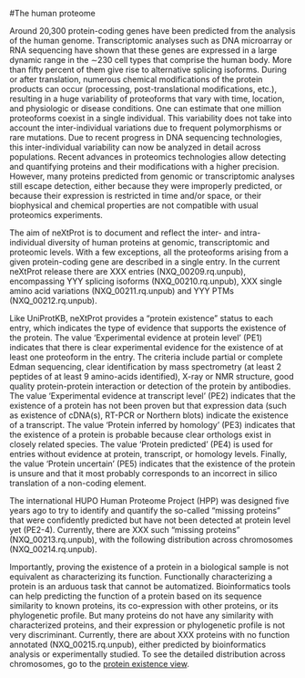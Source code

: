 #The human proteome

Around 20,300 protein-coding genes have been predicted from the analysis of the human genome. Transcriptomic analyses such as DNA microarray or RNA sequencing have shown that these genes are expressed in a large dynamic range in the ∼230 cell types that comprise the human body. More than fifty percent of them give rise to alternative splicing isoforms. During or after translation, numerous chemical modifications of the protein products can occur (processing, post-translational modifications, etc.), resulting in a huge variability of proteoforms that vary with time, location, and physiologic or disease conditions. One can estimate that one million proteoforms coexist in a single individual. This variability does not take into account the inter-individual variations due to frequent polymorphisms or rare mutations. Due to recent progress in DNA sequencing technologies, this inter-individual variability can now be analyzed in detail across populations. Recent advances in proteomics technologies allow detecting and quantifying proteins and their modifications with a higher precision. However, many proteins predicted from genomic or transcriptomic analyses still escape detection, either because they were improperly predicted, or because their expression is restricted in time and/or space, or their biophysical and chemical properties are not compatible with usual proteomics experiments.

The aim of neXtProt is to document and reflect the inter- and intra-individual diversity of human proteins at genomic, transcriptomic and proteomic levels. With a few exceptions, all the proteoforms arising from a given protein-coding gene are described in a single entry. In the current neXtProt release there are XXX  entries (NXQ_00209.rq.unpub), encompassing YYY splicing isoforms (NXQ_00210.rq.unpub), XXX single amino acid variations (NXQ_00211.rq.unpub) and YYY PTMs (NXQ_00212.rq.unpub). 

Like UniProtKB, neXtProt provides a “protein existence” status to each entry, which indicates the type of evidence that supports the existence of the protein. The value ‘Experimental evidence at protein level’ (PE1) indicates that there is clear experimental evidence for the existence of at least one proteoform in the entry. The criteria include partial or complete Edman sequencing, clear identification by mass spectrometry (at least 2 peptides of at least 9 amino-acids identified), X-ray or NMR structure, good quality protein-protein interaction or detection of the protein by antibodies. The value ‘Experimental evidence at transcript level’ (PE2) indicates that the existence of a protein has not been proven but that expression data (such as existence of cDNA(s), RT-PCR or Northern blots) indicate the existence of a transcript. The value ‘Protein inferred by homology’ (PE3) indicates that the existence of a protein is probable because clear orthologs exist in closely related species. The value ‘Protein predicted’ (PE4) is used for entries without evidence at protein, transcript, or homology levels. Finally, the value ‘Protein uncertain’ (PE5) indicates that the existence of the protein is unsure and that it most probably corresponds to an incorrect in silico translation of a non-coding element.

The international HUPO Human Proteome Project (HPP) was designed five years ago to try to identify and quantify the so-called “missing proteins” that were confidently predicted but have not been detected at protein level yet (PE2-4). Currently, there are XXX  such “missing proteins” (NXQ_00213.rq.unpub), with the following distribution across chromosomes (NXQ_00214.rq.unpub).

Importantly, proving the existence of a protein in a biological sample is not equivalent as characterizing its function. Functionally characterizing a protein is an arduous task that cannot be automatized. Bioinformatics tools can help predicting the function of a protein based on its sequence similarity to known proteins, its co-expression with other proteins, or its phylogenetic profile. But many proteins do not have any similarity with characterized proteins, and their expression or phylogenetic profile is not very discriminant. Currently, there are about XXX  proteins with no function annotated (NXQ_00215.rq.unpub), either predicted by bioinformatics analysis or experimentally studied. To see the detailed distribution across chromosomes, go to the [protein existence view](/view/statistics/protein-existence).



